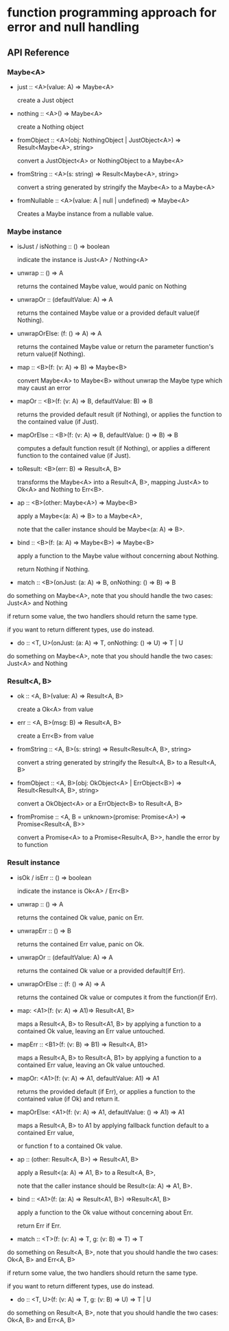 # function programming approach for error and null handling

## API Reference

### Maybe\<A>

* just :: \<A>(value: A) => Maybe\<A>

  create a Just object

* nothing :: \<A>() => Maybe\<A>

  create a Nothing object

* fromObject :: \<A>(obj: NothingObject | JustObject\<A>) => Result\<Maybe\<A>, string>

  convert a JustObject\<A> or NothingObject to a Maybe\<A>

* fromString :: \<A>(s: string) => Result\<Maybe\<A>, string>

  convert a string generated by stringify the Maybe\<A> to a Maybe\<A>

* fromNullable :: \<A>(value: A | null | undefined) => Maybe\<A>

  Creates a Maybe instance from a nullable value.

### Maybe instance

* isJust / isNothing :: () => boolean

  indicate the instance is Just\<A> / Nothing\<A>

* unwrap :: () => A

  returns the contained Maybe value, would panic on Nothing

* unwrapOr :: (defaultValue: A) => A

  returns the contained Maybe value or a provided default value(if Nothing).

* unwrapOrElse: (f: () => A) => A

  returns the contained Maybe value or return the parameter function's return value(if Nothing).

* map :: \<B>(f: (v: A) => B) => Maybe\<B>

  convert Maybe\<A> to Maybe\<B> without unwrap the Maybe type which may caust an error

* mapOr :: \<B>(f: (v: A) => B, defaultValue: B) => B

  returns the provided default result (if Nothing), or applies the function to the contained value (if Just).

* mapOrElse :: \<B>(f: (v: A) => B, defaultValue: () => B) => B

  computes a default function result (if Nothing), or applies a different function to the contained value (if Just).

* toResult: \<B>(err: B) => Result\<A, B>

  transforms the Maybe\<A> into a Result\<A, B>, mapping Just\<A> to Ok\<A> and Nothing to Err\<B>.

* ap :: \<B>(other: Maybe\<A>) => Maybe\<B>

  apply a Maybe\<(a: A) => B> to a Maybe\<A>,

  note that the caller instance should be Maybe\<(a: A) => B>.

* bind :: \<B>(f: (a: A) => Maybe\<B>) => Maybe\<B>

  apply a function to the Maybe value without concerning about Nothing.

  return Nothing if Nothing.

*  match :: \<B>(onJust: (a: A) => B, onNothing: () => B) => B

  do something on Maybe\<A>, note that you should handle the two cases: Just\<A> and Nothing

  if return some value, the two handlers should return the same type.

  if you want to return different types, use do instead.

*  do :: \<T, U>(onJust: (a: A) => T, onNothing: () => U) => T | U

  do something on Maybe\<A>, note that you should handle the two cases: Just\<A> and Nothing

### Result\<A, B>

* ok :: \<A, B>(value: A) => Result\<A, B>

  create a Ok\<A> from value

* err :: \<A, B>(msg: B) => Result\<A, B>

  create a Err\<B> from value

* fromString :: \<A, B>(s: string) => Result\<Result\<A, B>, string>

  convert a string generated by stringify the Result\<A, B> to a Result\<A, B>

* fromObject :: \<A, B>(obj: OkObject\<A> | ErrObject\<B>) => Result\<Result\<A, B>, string>

  convert a OkObject\<A> or a ErrObject\<B> to Result\<A, B>

* fromPromise :: \<A, B = unknown>(promise: Promise\<A>) => Promise\<Result<A, B>>

  convert a Promise\<A> to a Promise\<Result\<A, B>>, handle the error by to function

### Result instance

* isOk / isErr :: () => boolean

  indicate the instance is Ok\<A> / Err\<B>

* unwrap :: () => A

  returns the contained Ok value, panic on Err.

* unwrapErr :: () => B

  returns the contained Err value, panic on Ok.

* unwrapOr :: (defaultValue: A) => A

  returns the contained Ok value or a provided default(if Err).

* unwrapOrElse :: (f: () => A) => A

  returns the contained Ok value or computes it from the function(if Err).

* map: \<A1>(f: (v: A) => A1)=> Result\<A1, B>

  maps a Result\<A, B> to Result\<A1, B> by applying a function to a contained Ok value, leaving an Err value untouched.

* mapErr :: \<B1>(f: (v: B) => B1) => Result\<A, B1>

  maps a Result\<A, B> to Result\<A, B1> by applying a function to a contained Err value, leaving an Ok value untouched.

* mapOr: \<A1>(f: (v: A) => A1, defaultValue: A1) => A1

  returns the provided default (if Err), or applies a function to the contained value (if Ok) and return it.

* mapOrElse: \<A1>(f: (v: A) => A1, defaultValue: () => A1) => A1

  maps a Result\<A, B> to A1 by applying fallback function default to a contained Err value,

  or function f to a contained Ok value.

* ap :: <A1>(other: Result\<A, B>) => Result\<A1, B>

  apply a Result<(a: A) => A1, B> to a Result<A, B>,

  note that the caller instance should be Result<(a: A) => A1, B>.

* bind :: \<A1>(f: (a: A) => Result\<A1, B>) =>Result\<A1, B>

  apply a function to the Ok value without concerning about Err.

  return Err if Err.

*  match :: \<T>(f: (v: A) => T, g: (v: B) => T) => T

  do something on Result<A, B>, note that you should handle the two cases: Ok\<A, B> and Err\<A, B>

  if return some value, the two handlers should return the same type.

  if you want to return different types, use do instead.

*  do :: \<T, U>(f: (v: A) => T, g: (v: B) => U) => T | U

  do something on Result<A, B>, note that you should handle the two cases: Ok\<A, B> and Err\<A, B>
